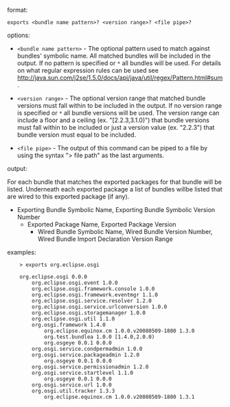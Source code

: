 format:

`exports <bundle name pattern>? <version range>? <file pipe>?`

options:

  * `<bundle name pattern>` - The optional pattern used to match against bundles' symbolic name. All matched bundles will be included in the output. If no pattern is specified or `*` all bundles will be used. For details on what regular expression rules can be used see http://java.sun.com/j2se/1.5.0/docs/api/java/util/regex/Pattern.html#sum.

  * `<version range>` - The optional version range that matched bundle versions must fall within to be included in the output. If no version range is specified or `*` all bundle versions will be used. The version range can include a floor and a ceiling (ex. "[2.2.3,3.1.0)") that bundle versions must fall within to be included or just a version value (ex. "2.2.3") that bundle version must equal to be included.

  * `<file pipe>` - The output of this command can be piped to a file by using the syntax "> file path" as the last arguments.

output:

For each bundle that matches the exported packages for that bundle will be listed. Underneath each exported package a list of bundles willbe listed that are wired to this exported package (if any).

  * Exporting Bundle Symbolic Name, Exporting Bundle Symbolic Version Number
    * Exported Package Name, Exported Package Version
      * Wired Bundle Symbolic Name, Wired Bundle Version Number, Wired Bundle Import Declaration Version Range

examples:
```
    > exports org.eclipse.osgi
    
    org.eclipse.osgi 0.0.0
        org.eclipse.osgi.event 1.0.0
        org.eclipse.osgi.framework.console 1.0.0
        org.eclipse.osgi.framework.eventmgr 1.1.0
        org.eclipse.osgi.service.resolver 1.2.0
        org.eclipse.osgi.service.urlconversion 1.0.0
        org.eclipse.osgi.storagemanager 1.0.0
        org.eclipse.osgi.util 1.1.0
        org.osgi.framework 1.4.0
            org.eclipse.equinox.cm 1.0.0.v20080509-1800 1.3.0
            org.test.bundlea 1.0.0 [1.4.0,2.0.0)
            org.osgeye 0.0.1 0.0.0
        org.osgi.service.condpermadmin 1.0.0
        org.osgi.service.packageadmin 1.2.0
            org.osgeye 0.0.1 0.0.0
        org.osgi.service.permissionadmin 1.2.0
        org.osgi.service.startlevel 1.1.0
            org.osgeye 0.0.1 0.0.0
        org.osgi.service.url 1.0.0
        org.osgi.util.tracker 1.3.3
            org.eclipse.equinox.cm 1.0.0.v20080509-1800 1.3.1
```